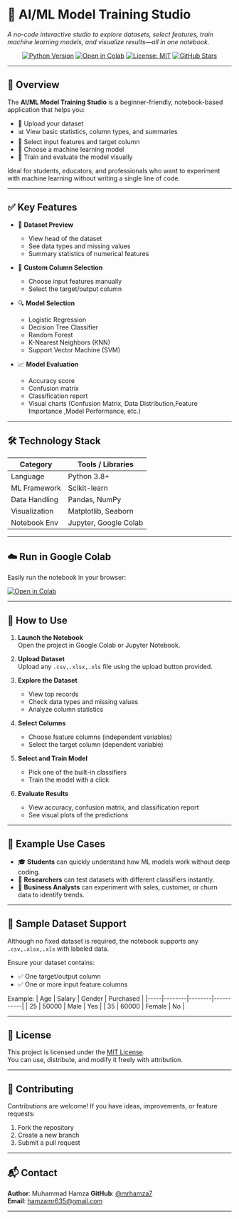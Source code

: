 # 🤖 AI/ML Model Training Studio

*A no-code interactive studio to explore datasets, select features, train machine learning models, and visualize results—all in one notebook.*

<div align="center">

[![Python Version](https://img.shields.io/badge/python-3.8%2B-blue)](https://www.python.org/)
[![Open in Colab](https://colab.research.google.com/assets/colab-badge.svg)](https://colab.research.google.com/github/mrhamza7/AI-ML-Model-Training-Studio/blob/main/AI_ML_Model_Training_Studio.ipynb)
[![License: MIT](https://img.shields.io/badge/License-MIT-yellow.svg)](https://opensource.org/licenses/MIT)
[![GitHub Stars](https://img.shields.io/github/stars/mrhamza7/AI-ML-Model-Training-Studio?style=social)](https://github.com/mrhamza7/AI-ML-Model-Training-Studio)


</div>

---

## 🌟 Overview

The **AI/ML Model Training Studio** is a beginner-friendly, notebook-based application that helps you:

- 📂 Upload your dataset
- 📊 View basic statistics, column types, and summaries
- 🎯 Select input features and target column
- 🤖 Choose a machine learning model
- 🧠 Train and evaluate the model visually

Ideal for students, educators, and professionals who want to experiment with machine learning without writing a single line of code.

---

## ✅ Key Features

- 🧾 **Dataset Preview**
  - View head of the dataset
  - See data types and missing values
  - Summary statistics of numerical features

- 🎯 **Custom Column Selection**
  - Choose input features manually
  - Select the target/output column

- 🔍 **Model Selection**
  - Logistic Regression
  - Decision Tree Classifier
  - Random Forest
  - K-Nearest Neighbors (KNN)
  - Support Vector Machine (SVM)

- 📈 **Model Evaluation**
  - Accuracy score
  - Confusion matrix
  - Classification report
  - Visual charts (Confusion Matrix, Data Distribution,Feature Importance ,Model Performance, etc.)

---

## 🛠️ Technology Stack

| Category        | Tools / Libraries                          |
|------------------|--------------------------------------------|
| Language         | Python 3.8+                                |
| ML Framework     | Scikit-learn                               |
| Data Handling    | Pandas, NumPy                              |
| Visualization    | Matplotlib, Seaborn                        |
| Notebook Env     | Jupyter, Google Colab                      |

---

## ☁️ Run in Google Colab

Easily run the notebook in your browser:

[![Open in Colab](https://colab.research.google.com/assets/colab-badge.svg)](https://colab.research.google.com/github/mrhamza7/AI-ML-Model-Training-Studio/blob/main/AI_ML_Model_Training_Studio.ipynb)

---

## 📂 How to Use

1. **Launch the Notebook**  
   Open the project in Google Colab or Jupyter Notebook.

2. **Upload Dataset**  
   Upload any `.csv,.xlsx,.xls` file using the upload button provided.

3. **Explore the Dataset**
   - View top records
   - Check data types and missing values
   - Analyze column statistics

4. **Select Columns**
   - Choose feature columns (independent variables)
   - Select the target column (dependent variable)

5. **Select and Train Model**
   - Pick one of the built-in classifiers
   - Train the model with a click

6. **Evaluate Results**
   - View accuracy, confusion matrix, and classification report
   - See visual plots of the predictions

---

## 📌 Example Use Cases

- 🎓 **Students** can quickly understand how ML models work without deep coding.
- 🧪 **Researchers** can test datasets with different classifiers instantly.
- 🛒 **Business Analysts** can experiment with sales, customer, or churn data to identify trends.

---

## 📁 Sample Dataset Support

Although no fixed dataset is required, the notebook supports any `.csv,.xlsx,.xls` with labeled data.

Ensure your dataset contains:
- ✅ One target/output column
- ✅ One or more input feature columns

Example:
| Age | Salary | Gender | Purchased |
|-----|--------|--------|-----------|
| 25  | 50000  | Male   | Yes       |
| 35  | 60000  | Female | No        |

---

## 📝 License

This project is licensed under the [MIT License](https://opensource.org/licenses/MIT).  
You can use, distribute, and modify it freely with attribution.

---

## 🙌 Contributing

Contributions are welcome! If you have ideas, improvements, or feature requests:

1. Fork the repository
2. Create a new branch
3. Submit a pull request

---

## 📬 Contact

**Author**:  Muhammad Hamza 
**GitHub**: [@mrhamza7](https://github.com/mrhamza7)  
**Email**: hamzamr635@gmail.com

---

